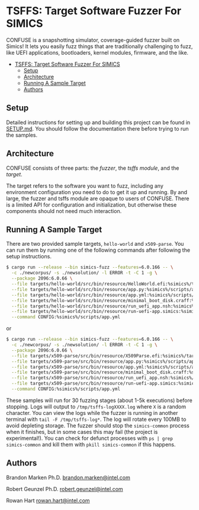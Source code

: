 # TSFFS: Target Software Fuzzer For SIMICS

CONFUSE is a snapshotting simulator, coverage-guided fuzzer built on Simics! It lets you
easily fuzz things that are traditionally challenging to fuzz, like UEFI applications,
bootloaders, kernel modules, firmware, and the like.

- [TSFFS: Target Software Fuzzer For SIMICS](#tsffs-target-software-fuzzer-for-simics)
  - [Setup](#setup)
  - [Architecture](#architecture)
  - [Running A Sample Target](#running-a-sample-target)
  - [Authors](#authors)

## Setup

Detailed instructions for setting up and building this project can be found in
[SETUP.md](./docs/SETUP.md). You should follow the documentation there before trying
to run the samples.

## Architecture

CONFUSE consists of three parts: the *fuzzer*, the *tsffs module*, and the *target*.

The target refers to the software you want to fuzz, including any environment
configuration you need to do to get it up and running. By and large, the fuzzer and
tsffs module are opaque to users of CONFUSE. There is a limited API for configuration
and initialization, but otherwise these components should not need much interaction.

## Running A Sample Target

There are two provided sample targets, `hello-world` and `x509-parse`. You can run them
by running one of the following commands after following the setup instructions.

```sh
$ cargo run --release --bin simics-fuzz --features=6.0.166 -- \
  -c ./newcorpus/ -s ./newsolution/ -l ERROR -t -C 1 -g \
  --package 2096:6.0.66 \
  --file targets/hello-world/src/bin/resource/HelloWorld.efi:%simics%/targets/hello-world/HelloWorld.efi \
  --file targets/hello-world/src/bin/resource/app.py:%simics%/scripts/app.py \
  --file targets/hello-world/src/bin/resource/app.yml:%simics%/scripts/app.yml \
  --file targets/hello-world/src/bin/resource/minimal_boot_disk.craff:%simics%/targets/hello-world/minimal_boot_disk.craff \
  --file targets/hello-world/src/bin/resource/run_uefi_app.nsh:%simics%/targets/hello-world/run_uefi_app.nsh \
  --file targets/hello-world/src/bin/resource/run-uefi-app.simics:%simics%/targets/hello-world/run-uefi-app.simics \
  --command CONFIG:%simics%/scripts/app.yml
```

or

```sh
$ cargo run --release --bin simics-fuzz --features=6.0.166 -- \
  -c ./newcorpus/ -s ./newsolution/ -l ERROR -t -C 1 -g \
  --package 2096:6.0.66 \
  --file targets/x509-parse/src/bin/resource/X509Parse.efi:%simics%/targets/x509-parse/X509Parse.efi \
  --file targets/x509-parse/src/bin/resource/app.py:%simics%/scripts/app.py \
  --file targets/x509-parse/src/bin/resource/app.yml:%simics%/scripts/app.yml \
  --file targets/x509-parse/src/bin/resource/minimal_boot_disk.craff:%simics%/targets/x509-parse/minimal_boot_disk.craff \
  --file targets/x509-parse/src/bin/resource/run_uefi_app.nsh:%simics%/targets/x509-parse/run_uefi_app.nsh \
  --file targets/x509-parse/src/bin/resource/run-uefi-app.simics:%simics%/targets/x509-parse/run-uefi-app.simics \
  --command CONFIG:%simics%/scripts/app.yml
```

These samples will run for 30 fuzzing stages (about 1-5k executions) before stopping.
Logs will output to `/tmp/tsffs-logXXXX.log` where `X` is a random character. You can
view the logs while the fuzzer is running in another
terminal with `tail -F /tmp/tsffs-log*`. The log will rotate every 100MB to avoid
depleting storage. The fuzzer should stop the `simics-common` process when it finishes,
but in some cases this may fail (the project is experimental!). You can check for
defunct processes with `ps | grep simics-common` and kill them with
`pkill simics-common` if this happens.

## Authors

Brandon Marken Ph.D.
brandon.marken@intel.com

Robert Geunzel Ph.D.
robert.geunzel@intel.com

Rowan Hart
rowan.hart@intel.com
